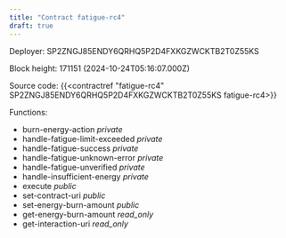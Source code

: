 ```yaml
---
title: "Contract fatigue-rc4"
draft: true
---
```

Deployer: SP2ZNGJ85ENDY6QRHQ5P2D4FXKGZWCKTB2T0Z55KS


 



Block height: 171151 (2024-10-24T05:16:07.000Z)

Source code: {{<contractref "fatigue-rc4" SP2ZNGJ85ENDY6QRHQ5P2D4FXKGZWCKTB2T0Z55KS fatigue-rc4>}}

Functions:

* burn-energy-action _private_
* handle-fatigue-limit-exceeded _private_
* handle-fatigue-success _private_
* handle-fatigue-unknown-error _private_
* handle-fatigue-unverified _private_
* handle-insufficient-energy _private_
* execute _public_
* set-contract-uri _public_
* set-energy-burn-amount _public_
* get-energy-burn-amount _read_only_
* get-interaction-uri _read_only_
